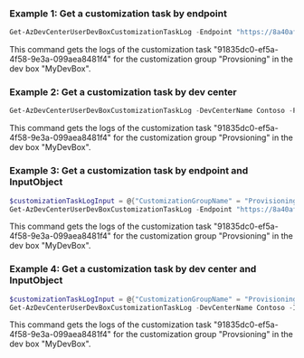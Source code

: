 ### Example 1: Get a customization task by endpoint
```powershell
Get-AzDevCenterUserDevBoxCustomizationTaskLog -Endpoint "https://8a40af38-3b4c-4672-a6a4-5e964b1870ed-contosodevcenter.centralus.devcenter.azure.com/" -ProjectName DevProject -TaskName choco -DevBoxName MyDevBox -CustomizationGroupName Provisioning -CustomizationTaskId "91835dc0-ef5a-4f58-9e3a-099aea8481f4"
```
This command gets the logs of the customization task "91835dc0-ef5a-4f58-9e3a-099aea8481f4" for the customization group "Provsioning" in the dev box "MyDevBox".

### Example 2: Get a customization task by dev center
```powershell
Get-AzDevCenterUserDevBoxCustomizationTaskLog -DevCenterName Contoso -ProjectName DevProject -TaskName choco -DevBoxName MyDevBox -CustomizationGroupName Provisioning -CustomizationTaskId "91835dc0-ef5a-4f58-9e3a-099aea8481f4"
```
This command gets the logs of the customization task "91835dc0-ef5a-4f58-9e3a-099aea8481f4" for the customization group "Provsioning" in the dev box "MyDevBox".

### Example 3: Get a customization task by endpoint and InputObject
```powershell
$customizationTaskLogInput = @{"CustomizationGroupName" = "Provisioning"; "TaskName" = "choco"; "ProjectName" ="DevProject"; "TaskName" = "choco";  "DevBoxName" = "MyDevBox"; "UserId" = "me"; "CustomizationTaskId" = "91835dc0-ef5a-4f58-9e3a-099aea8481f4" }
Get-AzDevCenterUserDevBoxCustomizationTaskLog -Endpoint "https://8a40af38-3b4c-4672-a6a4-5e964b1870ed-contosodevcenter.centralus.devcenter.azure.com/" -InputObject $customizationTaskInput
```
This command gets the logs of the customization task "91835dc0-ef5a-4f58-9e3a-099aea8481f4" for the customization group "Provsioning" in the dev box "MyDevBox".

### Example 4: Get a customization task by dev center and InputObject
```powershell
$customizationTaskLogInput = @{"CustomizationGroupName" = "Provisioning"; "TaskName" = "choco"; "ProjectName" = "DevProject"; "TaskName" = "choco"; "DevBoxName" = "MyDevBox"; "UserId" = "786a823c-8037-48ab-89b8-8599901e67d0"; "CustomizationTaskId" = "91835dc0-ef5a-4f58-9e3a-099aea8481f4" }
Get-AzDevCenterUserDevBoxCustomizationTaskLog -DevCenterName Contoso -InputObject $customizationTaskInput 
```
This command gets the logs of the customization task "91835dc0-ef5a-4f58-9e3a-099aea8481f4" for the customization group "Provsioning" in the dev box "MyDevBox".

